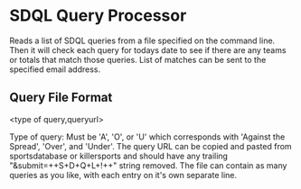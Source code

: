 # SDQL Query Processor

Reads a list of SDQL queries from a file specified on the command line.  Then it will check each query for todays date to see if there are any teams or totals that match those queries.  List of matches can be sent to the specified email address.

## Query File Format

\<type of query,queryurl\>
  
Type of query:  Must be 'A', 'O', or 'U' which corresponds with 'Against the Spread', 'Over', and 'Under'.  The query URL can be copied and pasted from sportsdatabase or killersports and should have any trailing "&submit=++S+D+Q+L+!++" string removed.  The file can contain as many queries as you like, with each entry on it's own separate line.
